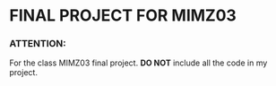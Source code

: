 # FINAL PROJECT FOR MIMZ03
### ATTENTION:
For the class MIMZ03 final project.  **DO NOT** include all the code in my project. 


